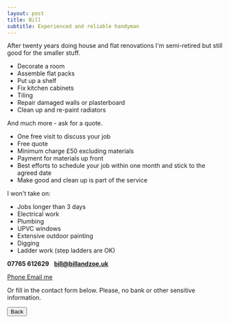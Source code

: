 ```yaml
---
layout: post
title: Bill
subtitle: Experienced and reliable handyman
---
```


After twenty years doing house and flat renovations I'm semi-retired but still good for the smaller stuff.
 - Decorate a room
 - Assemble flat packs
 - Put up a shelf
 - Fix kitchen cabinets
 - Tiling
 - Repair damaged walls or plasterboard
 - Clean up and re-paint radiators

And much more - ask for a quote.
  - One free visit to discuss your job
  - Free quote
  - Minimum charge £50 excluding materials
  - Payment for materials up front
  - Best efforts to schedule your job within one month and stick to the agreed date
  - Make good and clean up is part of the service

I won't take on:
  - Jobs longer than 3 days
  - Electrical work
  - Plumbing
  - UPVC windows
  - Extensive outdoor painting
  - Digging
  - Ladder work (step ladders are OK)

**07765 612629**&nbsp;&nbsp;&nbsp;**bill@billandzoe.uk**

<a href="tel:643643636363}" title="Call me on 53535353535">
    <span class="fa-stack fa-lg" aria-hidden="true">
    <i class="fas fa-circle fa-stack-2x"></i>
    <i class="fas fa-phone fa-stack-1x fa-inverse"></i>
    </span>
    <span class="sr-only">Phone</span>
</a><a href="mailto:bill@billandzoe.uk" title="Email me at bill@billandzoe.uk">
      <span class="fa-stack fa-lg" aria-hidden="true">
        <i class="fas fa-circle fa-stack-2x"></i>
        <i class="fas fa-envelope fa-stack-1x fa-inverse"></i>
      </span>
      <span class="sr-only">Email me</span>
</a>

Or fill in the contact form below.
Please, no bank or other sensitive information.


<button onclick="window.history.back()">Back</button>



